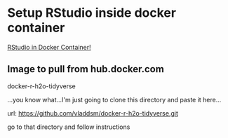 # Setup RStudio inside docker container
[RStudio in Docker Container!](https://www.youtube.com/watch?v=JHn7zADtFGM)

## Image to pull from hub.docker.com
docker-r-h2o-tidyverse

...you know what...I'm just going to clone this directory and paste it here...

url: https://github.com/vladdsm/docker-r-h2o-tidyverse.git

go to that directory and follow instructions